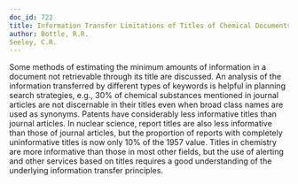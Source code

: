 ```yaml
---
doc_id: 722
title: Information Transfer Limitations of Titles of Chemical Documents
author: Bottle, R.R.
Seeley, C.R.
---
```


Some methods of estimating the minimum amounts of information in a document
not retrievable through its title are discussed.  An analysis of the information
transferred by different types of keywords is helpful in planning search
strategies, e.g., 30% of chemical substances mentioned in journal articles
are not discernable in their titles even when broad class names are used
as synonyms.  Patents have considerably less informative titles than journal
articles.  In nuclear science, report titles are also less informative than 
those of journal articles, but the proportion of reports with completely 
uninformative titles is now only 10% of the 1957 value.  Titles in chemistry
are more informative than those in most other fields, but the use of alerting
and other services based on titles requires a good understanding of the
underlying information transfer principles.